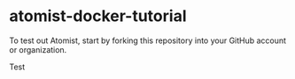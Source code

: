 # atomist-docker-tutorial
To test out Atomist, start by forking this repository into your GitHub account or organization.


Test
